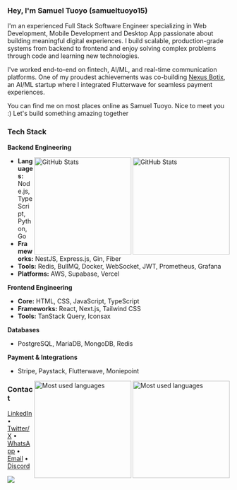 <section>
  <h3><b>Hey, I'm Samuel Tuoyo (samueltuoyo15)</b></h3>
  <p>
    I'm an experienced Full Stack Software Engineer specializing in Web Development, Mobile Development and Desktop App passionate about building meaningful digital experiences. I build scalable, production-grade systems from backend to frontend and enjoy solving complex problems through code and learning new technologies.
  </p>
  <p>
    I've worked end-to-end on fintech, AI/ML, and real-time communication platforms. One of my proudest achievements was co-building <a href="https://nexusbotix.io" target="_blank">Nexus Botix</a>, an AI/ML startup where I integrated Flutterwave for seamless payment experiences.
  </p
  <p>
    You can find me on most places online as Samuel Tuoyo. Nice to meet you :) Let's build something amazing together 
  </p>
</section>

<section>
  <h3>Tech Stack</h3>
  
  <p><b>Backend Engineering</b></p>
  <a href="#gh-dark-mode-only">
    <img align="right" src="https://github-readme-stats.vercel.app/api?username=samueltuoyo15&theme=dark&layout=compact&hide_border=true&bg_color=0D1117" height="220px" alt="GitHub Stats">
  </a>
  <a href="#gh-light-mode-only">
    <img align="right" src="https://github-readme-stats.vercel.app/api?username=samueltuoyo15&theme=light&layout=compact&hide_border=true&title_color=131820" height="220px" alt="GitHub Stats">
  </a>
  <ul>
    <li><strong>Languages:</strong> Node.js, TypeScript, Python, Go</li>
    <li><strong>Frameworks:</strong> NestJS, Express.js, Gin, Fiber</li>
    <li><strong>Tools:</strong> Redis, BullMQ, Docker, WebSocket, JWT, Prometheus, Grafana</li>
    <li><strong>Platforms:</strong> AWS, Supabase, Vercel</li>
  </ul>

  <p><b>Frontend Engineering</b></p>
  <ul>
    <li><strong>Core:</strong> HTML, CSS, JavaScript, TypeScript</li>
    <li><strong>Frameworks:</strong> React, Next.js, Tailwind CSS</li>
    <li><strong>Tools:</strong> TanStack Query, Iconsax</li>
  </ul>

  <p><b>Databases</b></p>
  <ul>
    <li>PostgreSQL, MariaDB, MongoDB, Redis</li>
  </ul>


  <p><b>Payment & Integrations</b></p>
  <ul>
    <li>Stripe, Paystack, Flutterwave, Moniepoint</li>
  </ul>

  <a href="#gh-dark-mode-only">
    <img align="right" src="https://github-readme-stats.vercel.app/api/top-langs/?username=samueltuoyo15&langs_count=10&v=174&theme=dark&layout=compact&hide_border=true&bg_color=0D1117" height="220px" alt="Most used languages">
  </a>
  <a href="#gh-light-mode-only">
    <img align="right" src="https://github-readme-stats.vercel.app/api/top-langs/?username=samueltuoyo15&langs_count=10&v=174&theme=light&layout=compact&hide_border=true&title_color=131820" height="220px" alt="Most used languages">
  </a>
</section>

<section>
  <h3>Contact</h3>
  <p>
    <a href="https://www.linkedin.com/in/samuel-tuoyo-8568b62b6">LinkedIn</a> • 
    <a href="https://twitter.com/Tuoyos26091">Twitter/X</a> • 
    <a href="https://wa.me/2349161591177">WhatsApp</a> • 
    <a href="mailto:samueltuoyo9082@gmail.com">Email</a> • 
    <a href="https://discord.com/users/codestorm1875">Discord</a>
  </p>
</section>

![](https://github-readme-streak-stats.herokuapp.com/?user=samueltuoyo15&theme=dark&hide_border=false)
